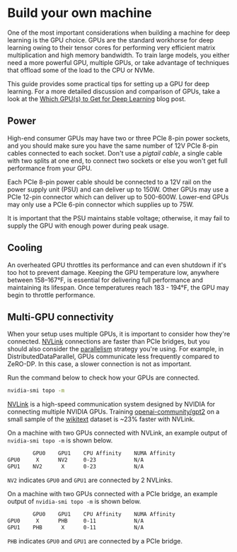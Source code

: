 <!--Copyright 2024 The HuggingFace Team. All rights reserved.

Licensed under the Apache License, Version 2.0 (the "License"); you may not use this file except in compliance with
the License. You may obtain a copy of the License at

http://www.apache.org/licenses/LICENSE-2.0

Unless required by applicable law or agreed to in writing, software distributed under the License is distributed on
an "AS IS" BASIS, WITHOUT WARRANTIES OR CONDITIONS OF ANY KIND, either express or implied. See the License for the

⚠️ Note that this file is in Markdown but contain specific syntax for our doc-builder (similar to MDX) that may not be
rendered properly in your Markdown viewer.

-->

# Build your own machine

One of the most important considerations when building a machine for deep learning is the GPU choice. GPUs are the standard workhorse for deep learning owing to their tensor cores for performing very efficient matrix multiplication and high memory bandwidth. To train large models, you either need a more powerful GPU, multiple GPUs, or take advantage of techniques that offload some of the load to the CPU or NVMe.

This guide provides some practical tips for setting up a GPU for deep learning. For a more detailed discussion and comparison of GPUs, take a look at the [Which GPU(s) to Get for Deep Learning](https://timdettmers.com/2023/01/30/which-gpu-for-deep-learning/) blog post.

## Power

High-end consumer GPUs may have two or three PCIe 8-pin power sockets, and you should make sure you have the same number of 12V PCIe 8-pin cables connected to each socket. Don't use a *pigtail cable*, a single cable with two splits at one end, to connect two sockets or else you won't get full performance from your GPU.

Each PCIe 8-pin power cable should be connected to a 12V rail on the power supply unit (PSU) and can deliver up to 150W. Other GPUs may use a PCIe 12-pin connector which can deliver up to 500-600W. Lower-end GPUs may only use a PCIe 6-pin connector which supplies up to 75W.

It is important that the PSU maintains stable voltage; otherwise, it may fail to supply the GPU with enough power during peak usage.

## Cooling

An overheated GPU throttles its performance and can even shutdown if it's too hot to prevent damage. Keeping the GPU temperature low, anywhere between 158–167°F, is essential for delivering full performance and maintaining its lifespan. Once temperatures reach 183 - 194°F, the GPU may begin to throttle performance.

## Multi-GPU connectivity

When your setup uses multiple GPUs, it is important to consider how they're connected. [NVLink](https://www.nvidia.com/en-us/design-visualization/nvlink-bridges/) connections are faster than PCIe bridges, but you should also consider the [parallelism](./perf_train_gpu_many) strategy you're using. For example, in DistributedDataParallel, GPUs communicate less frequently compared to ZeRO-DP. In this case, a slower connection is not as important.

Run the command below to check how your GPUs are connected.

```bash
nvidia-smi topo -m
```

<hfoptions id="nvlink">
<hfoption id="NVLink">

[NVLink](https://www.nvidia.com/en-us/design-visualization/nvlink-bridges/) is a high-speed communication system designed by NVIDIA for connecting multiple NVIDIA GPUs. Training [openai-community/gpt2](https://huggingface.co/openai-community/gpt2) on a small sample of the [wikitext](https://huggingface.co/datasets/Salesforce/wikitext) dataset is ~23% faster with NVLink.

On a machine with two GPUs connected with NVLink, an example output of `nvidia-smi topo -m` is shown below.

```bash
        GPU0    GPU1    CPU Affinity    NUMA Affinity
GPU0     X      NV2     0-23            N/A
GPU1    NV2      X      0-23            N/A
```

`NV2` indicates `GPU0` and `GPU1` are connected by 2 NVLinks.

</hfoption>
<hfoption id="without NVLink">

On a machine with two GPUs connected with a PCIe bridge, an example output of `nvidia-smi topo -m` is shown below.

```bash
        GPU0    GPU1    CPU Affinity    NUMA Affinity
GPU0     X      PHB     0-11            N/A
GPU1    PHB      X      0-11            N/A
```

`PHB` indicates `GPU0` and `GPU1` are connected by a PCIe bridge.

</hfoption>
</hfoptions>
